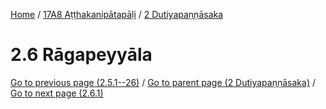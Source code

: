 
[Home](/) / [17A8 Aṭṭhakanipātapāḷi](../17A8.md) / [2 Dutiyapaṇṇāsaka](2.md)

# 2.6 Rāgapeyyāla


[Go to previous page (2.5.1--26)](2/2.5/2.5.1--26.md) / [Go to parent page (2 Dutiyapaṇṇāsaka)](2.md) / [Go to next page (2.6.1)](2.6/2.6.1.md)


